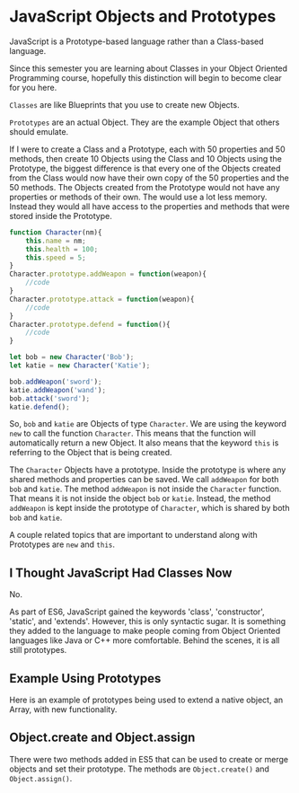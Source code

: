 # JavaScript Objects and Prototypes

JavaScript is a Prototype-based language rather than a Class-based language.

Since this semester you are learning about Classes in your Object Oriented Programming course, hopefully this distinction will begin to become clear for you here.

`Classes` are like Blueprints that you use to create new Objects.

`Prototypes` are an actual Object. They are the example Object that others should emulate.

If I were to create a Class and a Prototype, each with 50 properties and 50 methods, then create 10 Objects using the Class and 10 Objects using the Prototype, the biggest difference is that every one of the Objects created from the Class would now have their own copy of the 50 properties and the 50 methods. The Objects created from the Prototype would not have any properties or methods of their own. The would use a lot less memory. Instead they would all have access to the properties and methods that were stored inside the Prototype.

```js
function Character(nm){
    this.name = nm;
    this.health = 100;
    this.speed = 5;
}
Character.prototype.addWeapon = function(weapon){
    //code
}
Character.prototype.attack = function(weapon){
    //code
}
Character.prototype.defend = function(){
    //code
}

let bob = new Character('Bob');
let katie = new Character('Katie');

bob.addWeapon('sword');
katie.addWeapon('wand');
bob.attack('sword');
katie.defend();
```

So, `bob` and `katie` are Objects of type `Character`. We are using the keyword `new` to call the function `Character`. This means that the function will automatically return a new Object. It also means that the keyword `this` is referring to the Object that is being created.

The `Character` Objects have a prototype. Inside the prototype is where any shared methods and properties can be saved. We call `addWeapon` for both `bob` and `katie`. The method `addWeapon` is not inside the `Character` function. That means it is not inside the object `bob` or `katie`. Instead, the method `addWeapon` is kept inside the prototype of `Character`, which is shared by both `bob` and `katie`.


<YouTube
    title="Introduction to Prototypes"
    url="https://www.youtube.com/embed/dgpaY5wjJ9w"
/>

A couple related topics that are important to understand along with Prototypes are `new` and `this`.

<YouTube
    title="Keyword New"
    url="https://www.youtube.com/embed/I2CdrKlPdAY"
/>

<YouTube
    title="Keyword this"
    url="https://www.youtube.com/embed/syhNj7X0Vvk"
/>

## I Thought JavaScript Had Classes Now

No.

As part of ES6, JavaScript gained the keywords 'class', 'constructor', 'static', and 'extends'. However, this is only syntactic sugar. It is something they added to the language to make people coming from Object Oriented languages like Java or C++ more comfortable. Behind the scenes, it is all still prototypes.

## Example Using Prototypes 

Here is an example of prototypes being used to extend a native object, an Array, with new functionality.

<YouTube
    title="Practical Prototypes with Arrays"
    url="https://www.youtube.com/embed/7C8xKTHd6Mw"
/>

## Object.create and Object.assign

There were two methods added in ES5 that can be used to create or merge objects and set their prototype. The methods are `Object.create()` and `Object.assign()`.

```js

```

<YouTube
    title="Object Create Method"
    url="https://www.youtube.com/embed/qqyZn8X9M3I"
/>

<YouTube
    title="Object Assign Method"
    url="https://www.youtube.com/embed/UkGsRyGeI2g"
/>

